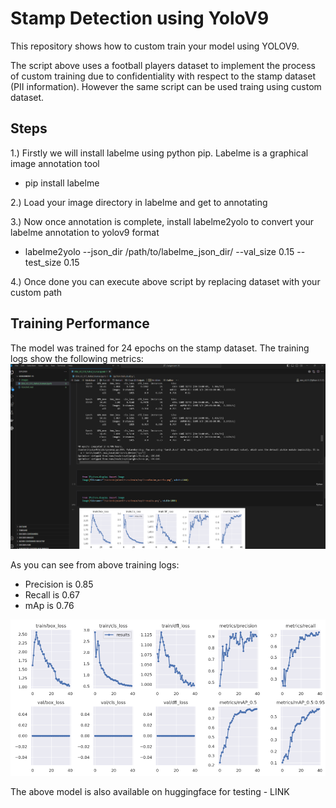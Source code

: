 # Stamp Detection using YoloV9 

This repository shows how to custom train your model using YOLOV9.

The script above uses a football players dataset to implement the process of custom training due to confidentiality with respect to the stamp dataset (PII information).
However the same script can be used traing using custom dataset.

## Steps

1.) Firstly we will install labelme using python pip. Labelme is a graphical image annotation tool 
  * pip install labelme
    
2.) Load your image directory in labelme and get to annotating

3.) Now once annotation is complete, install labelme2yolo to convert your labelme annotation to yolov9 format
  * labelme2yolo --json_dir /path/to/labelme_json_dir/ --val_size 0.15 --test_size 0.15
    
4.) Once done you can execute above script by replacing dataset with your custom path

## Training Performance
The model was trained for 24 epochs on the stamp dataset. The training logs show the following metrics:
<img width="1161" src="images/img-1.png">

As you can see from above training logs:
* Precision is 0.85
* Recall is 0.67
* mAp is 0.76

<img width="1013" src="images/img-2.png">

The above model is also available on huggingface for testing - LINK
